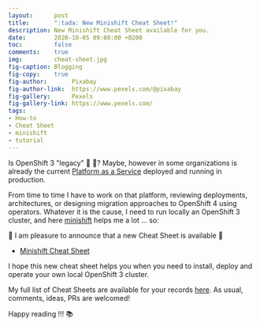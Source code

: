 ```yaml
---
layout:      post
title:       ":tada: New Minishift Cheat Sheet!"
description: New Minishift Cheat Sheet available for you.
date:        2020-10-05 09:00:00 +0200
toc:         false
comments:    true
img:         cheat-sheet.jpg
fig-caption: Blogging
fig-copy:    true
fig-author:       Pixabay
fig-author-link:  https://www.pexels.com/@pixabay
fig-gallery:      Pexels
fig-gallery-link: https://www.pexels.com/
tags:
- How-to
- Cheat Sheet
- minishift
- tutorial
---
```


Is OpenShift 3 "legacy" :older_woman: :older_man:? Maybe, however in some organizations
is already the current [Platform as a Service](https://en.wikipedia.org/wiki/Platform_as_a_service)
deployed and running in production.

From time to time I have to work on that platform, reviewing deployments, architectures, or
designing migration approaches to OpenShift 4 using operators. Whatever it is the cause,
I need to run locally an OpenShift 3 cluster, and here
[minishift](https://docs.okd.io/3.11/minishift/getting-started/index.html) helps me a lot ... so:

:tada: I am pleasure to announce that a new Cheat Sheet is available :tada:

* [Minishift Cheat Sheet](/cheat-sheets/minishift)

I hope this new cheat sheet helps you when you need to install, deploy and operate your 
own local OpenShift 3 cluster.

My full list of Cheat Sheets are available for your records [here](/cheat-sheets). As usual,
comments, ideas, PRs are welcomed!

Happy reading !!! :books:
